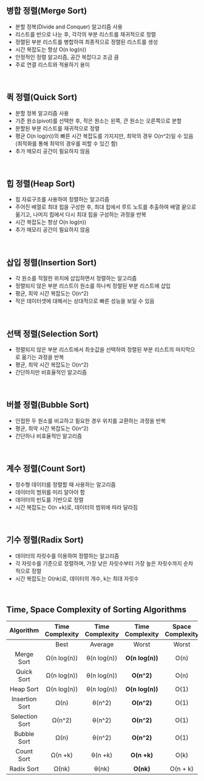## 병합 정렬(Merge Sort)
- 분할 정복(Divide and Conquer) 알고리즘 사용
- 리스트를 반으로 나눈 후, 각각의 부분 리스트를 재귀적으로 정렬
- 정렬된 부분 리스트를 병합하여 최종적으로 정렬된 리스트를 생성
- 시간 복잡도는 항상 O(n log(n))
- 안정적인 정렬 알고리즘, 공간 복잡다고 조금 큼
- 주로 연결 리스트와 적용하기 용이

<br>

## 퀵 정렬(Quick Sort)
- 분할 정복 알고리즘 사용
- 기준 원소(pivot)를 선택한 후, 작은 원소는 왼쪽, 큰 원소는 오른쪽으로 분할
- 분할된 부분 리스트를 재귀적으로 정렬
- 평균 O(n log(n))의 빠른 시간 복잡도를 가지지만, 최악의 경우 O(n^2)일 수 있음(최적화를 통해 최악의 경우를 피할 수 있긴 함)
- 추가 메모리 공간이 필요하지 않음

<br>

## 힙 정렬(Heap Sort)
- 힙 자료구조를 사용하여 정렬하는 알고리즘
- 주어진 배열로 최대 힙을 구성한 후, 최대 힙에서 루트 노트를 추출하여 배열 끝으로 옮기고, 나머지 힙에서 다시 최대 힙을 구성하는 과정을 반복
- 시간 복잡도는 항상 O(n log(n))
- 추가 메모리 공간이 필요하지 않음

<br>

## 삽입 정렬(Insertion Sort)
- 각 원소를 적절한 위치에 삽입하면서 정렬하는 알고리즘
- 정렬되지 않은 부분 리스트이 원소를 하나씩 정렬된 부분 리스트에 삽입
- 평균, 최악 시간 복잡도는 O(n^2)
- 작은 데이터셋에 대해서는 상대적으로 빠른 성능을 보일 수 있음

<br>

## 선택 정렬(Selection Sort)
- 정렬되지 않은 부분 리스트에서 최솟값을 선택하여 정렬된 부분 리스트의 마지막으로 옮기는 과정을 반복
- 평균, 최악 시간 복잡도는 O(n^2)
- 간단하지만 비효율적인 알고리즘

<br>

## 버블 정렬(Bubble Sort)
- 인접한 두 원소를 비교하고 필요한 경우 위치를 교환하는 과정을 반복
- 평균, 최악 시간 복잡도는 O(n^2)
- 간단하나 비효율적인 알고리즘

<br>

## 계수 정렬(Count Sort)
- 정수형 데이터를 정렬할 때 사용하는 알고리즘
- 데이터의 범위를 미리 알아야 함
- 데이터의 빈도를 기반으로 정렬
- 시간 복잡도는 O(n +k)로, 데이터의 범위에 따라 달라짐

<br>

## 기수 정렬(Radix Sort)
- 데이터의 자릿수를 이용하여 정렬하는 알고리즘
- 각 자릿수를 기준으로 정렬하며, 가장 낮은 자릿수부터 가장 높은 자릿수까지 순차적으로 정렬
- 시간 복잡도는 O(nk)로, 데이터의 개수, k는 최대 자릿수

<br>

## Time, Space Complexity of Sorting Algorithms
|Algorithm|Time Complexity|Time Complexity|Time Complexity|Space Complexity|
|:-------:|:-------------:|:-------------:|:-------------:|:--------------:|
|         |Best           |Average        |Worst          |Worst           |
|Merge Sort|Ω(n log(n))|θ(n log(n))|**O(n log(n))**|O(n)
|Quick Sort|Ω(n log(n))|θ(n log(n))|**O(n^2)**|O(n)
|Heap Sort|Ω(n log(n))|θ(n log(n))|**O(n log(n))**|O(1)
|Insertion Sort|Ω(n)|θ(n^2)|**O(n^2)**|O(1)
|Selection Sort|Ω(n^2)|θ(n^2)|**O(n^2)**|O(1)
|Bubble Sort|Ω(n)|θ(n^2)|**O(n^2)**|O(1)
|Count Sort|Ω(n +k)|θ(n +k)|**O(n +k)**|O(k)
|Radix Sort|Ω(nk)|θ(nk)|**O(nk)**|O(n + k)
